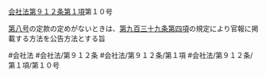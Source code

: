 [会社法第９１２条第１項](会社法＿＿＿＿第９１２条第１項)第１０号

[第八号](会社法＿＿＿＿第９１２条第１項第８号)の定款の定めがないときは、[第九百三十九条第四項](会社法＿＿＿＿第９３９条第４項)の規定により官報に掲載する方法を公告方法とする旨


#会社法
#会社法/第９１２条
#会社法/第９１２条/第１項
#会社法/第９１２条/第１項/第１０号

